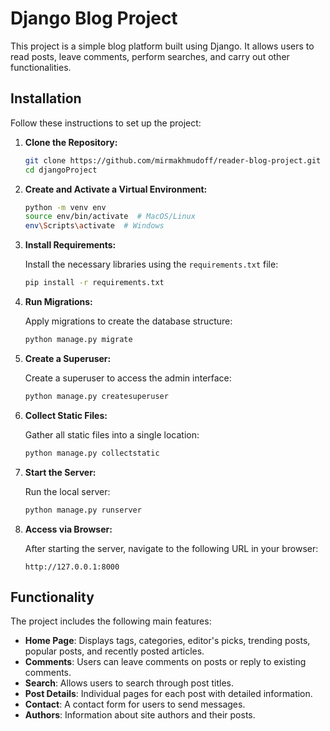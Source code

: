 # Django Blog Project

This project is a simple blog platform built using Django. It allows users to read posts, leave comments, perform searches, and carry out other functionalities.

## Installation

Follow these instructions to set up the project:

1. **Clone the Repository:**

    ```bash
    git clone https://github.com/mirmakhmudoff/reader-blog-project.git
    cd djangoProject
    ```

2. **Create and Activate a Virtual Environment:**

    ```bash
    python -m venv env
    source env/bin/activate  # MacOS/Linux
    env\Scripts\activate  # Windows
    ```

3. **Install Requirements:**

    Install the necessary libraries using the `requirements.txt` file:

    ```bash
    pip install -r requirements.txt
    ```

4. **Run Migrations:**

    Apply migrations to create the database structure:

    ```bash
    python manage.py migrate
    ```

5. **Create a Superuser:**

    Create a superuser to access the admin interface:

    ```bash
    python manage.py createsuperuser
    ```

6. **Collect Static Files:**

    Gather all static files into a single location:

    ```bash
    python manage.py collectstatic
    ```

7. **Start the Server:**

    Run the local server:

    ```bash
    python manage.py runserver
    ```

8. **Access via Browser:**

    After starting the server, navigate to the following URL in your browser:

    ```
    http://127.0.0.1:8000
    ```

## Functionality

The project includes the following main features:

- **Home Page**: Displays tags, categories, editor's picks, trending posts, popular posts, and recently posted articles.
- **Comments**: Users can leave comments on posts or reply to existing comments.
- **Search**: Allows users to search through post titles.
- **Post Details**: Individual pages for each post with detailed information.
- **Contact**: A contact form for users to send messages.
- **Authors**: Information about site authors and their posts.
